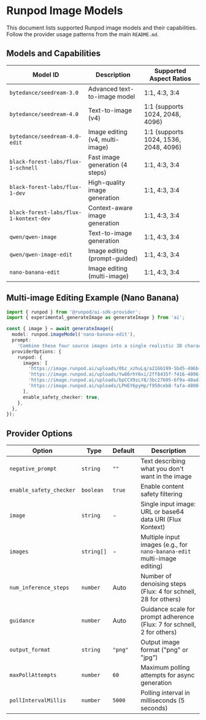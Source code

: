 # Runpod Image Models

This document lists supported Runpod image models and their capabilities. Follow the provider usage patterns from the main `README.md`.

## Models and Capabilities

| Model ID                               | Description                     | Supported Aspect Ratios               |
| -------------------------------------- | ------------------------------- | ------------------------------------- |
| `bytedance/seedream-3.0`               | Advanced text-to-image model    | 1:1, 4:3, 3:4                         |
| `bytedance/seedream-4.0`               | Text-to-image (v4)              | 1:1 (supports 1024, 2048, 4096)       |
| `bytedance/seedream-4.0-edit`          | Image editing (v4, multi-image) | 1:1 (supports 1024, 1536, 2048, 4096) |
| `black-forest-labs/flux-1-schnell`     | Fast image generation (4 steps) | 1:1, 4:3, 3:4                         |
| `black-forest-labs/flux-1-dev`         | High-quality image generation   | 1:1, 4:3, 3:4                         |
| `black-forest-labs/flux-1-kontext-dev` | Context-aware image generation  | 1:1, 4:3, 3:4                         |
| `qwen/qwen-image`                      | Text-to-image generation        | 1:1, 4:3, 3:4                         |
| `qwen/qwen-image-edit`                 | Image editing (prompt-guided)   | 1:1, 4:3, 3:4                         |
| `nano-banana-edit`                     | Image editing (multi-image)     | 1:1, 4:3, 3:4                         |

## Multi-image Editing Example (Nano Banana)

```ts
import { runpod } from '@runpod/ai-sdk-provider';
import { experimental_generateImage as generateImage } from 'ai';

const { image } = await generateImage({
  model: runpod.imageModel('nano-banana-edit'),
  prompt:
    'Combine these four source images into a single realistic 3D character figure scene. Render with realistic materials and proportions.',
  providerOptions: {
    runpod: {
      images: [
        'https://image.runpod.ai/uploads/0bz_xzhuLq/a2166199-5bd5-496b-b9ab-a8bae3f73bdc.jpg',
        'https://image.runpod.ai/uploads/Yw86rhY6xi/2ff8435f-f416-4096-9a4d-2f8c838b2d53.jpg',
        'https://image.runpod.ai/uploads/bpCCX9zLY8/3bc27605-6f9a-40ad-83e9-c29bed45fed9.jpg',
        'https://image.runpod.ai/uploads/LPHEY6pyHp/f950ceb8-fafa-4800-bdf1-fd3fd684d843.jpg',
      ],
      enable_safety_checker: true,
    },
  },
});
```

## Provider Options

| Option                  | Type       | Default | Description                                                              |
| ----------------------- | ---------- | ------- | ------------------------------------------------------------------------ |
| `negative_prompt`       | `string`   | `""`    | Text describing what you don't want in the image                         |
| `enable_safety_checker` | `boolean`  | `true`  | Enable content safety filtering                                          |
| `image`                 | `string`   | -       | Single input image: URL or base64 data URI (Flux Kontext)                |
| `images`                | `string[]` | -       | Multiple input images (e.g., for `nano-banana-edit` multi-image editing) |
| `num_inference_steps`   | `number`   | Auto    | Number of denoising steps (Flux: 4 for schnell, 28 for others)           |
| `guidance`              | `number`   | Auto    | Guidance scale for prompt adherence (Flux: 7 for schnell, 2 for others)  |
| `output_format`         | `string`   | `"png"` | Output image format ("png" or "jpg")                                     |
| `maxPollAttempts`       | `number`   | `60`    | Maximum polling attempts for async generation                            |
| `pollIntervalMillis`    | `number`   | `5000`  | Polling interval in milliseconds (5 seconds)                             |
